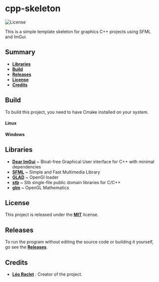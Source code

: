 # cpp-skeleton

![License](https://img.shields.io/github/license/leoraclet/cpp-skeleton)

This is a simple template skeleton for graphics C++ projects using SFML and ImGui.

## Summary

* **[Libraries](#libraries)**
* **[Build](#build)**
* **[Releases](#releases)**
* **[License](#license)**
* **[Credits](#credits)**

## Build

To build this project, you need to have Cmake installed on your system.

#### Linux

#### Windows

## Libraries

- [**Dear ImGui**](https://github.com/ocornut/imgui) ~ Bloat-free Graphical User interface for C++ with minimal dependencies
- [**SFML**](https://github.com/SFML/sfml) ~ Simple and Fast Multimedia Library
- [**GLAD**](https://glad.dav1d.de/) ~ OpenGl loader
- [**stb**](https://github.com/nothings/stb) ~ Stb single-file public domain libraries for C/C++
- [**glm**](https://github.com/g-truc/glm) ~ OpenGL Mathematics

## License

This project is released under the 
[**MIT**](https://github.com/leoraclet/cpp_skeleton/LICENSE)
license.

## Releases

To run the program without editing the source code or building
it yourself, go see the 
[**Releases**](https://github.com/leoraclet/cpp_skeleton/releases).

## Credits

* [**Léo Raclet**](https://github.com/leoraclet) : Creator of the project.
